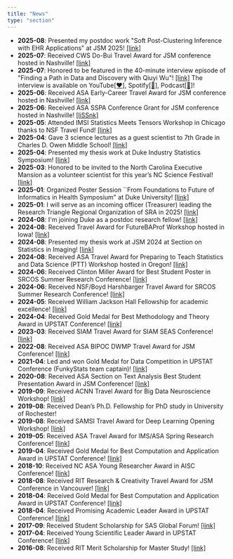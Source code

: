 ```yaml
---
title: "News"
type: "section"
---
```

- **2025-08**: Presented my postdoc work "Soft Post-Clustering Inference with EHR Applications" at JSM 2025! [[link]](https://ww3.aievolution.com/JSMAnnual2025/Events/viewEv?ev=1995)
- **2025-07**: Received CWS Do-Bui Travel Award for JSM conference hosted in Nashville! [[link]](https://drive.google.com/file/d/1jBNa3UwNFexG5IF9XkG1hj_ps8-rRuRo/view?usp=sharing)
- **2025-07**: Honored to be featured in the 40-minute interview episode of "Finding a Path in Data and Discovery with Qiuyi Wu"! [[link]](https://www.linkedin.com/posts/qiuyi-wu_finding-a-path-in-data-and-discovery-with-activity-7348016411702665218-J_Hx?utm_source=share&utm_medium=member_desktop&rcm=ACoAABZe-4wBKvMrSZmIwepgKOCtysDCd4Kt9Z0) The interview is available on YouTube[[❤️]](https://youtu.be/Gk-G6qgxZ80?si=hY3g7iy9oduon9HT), Spotify[[💚]](https://open.spotify.com/episode/7lBt2jK6DcEv3IR5x2Mq53?si=y_KQFiyERWuAfEt0enemgQ), Podcast[[💜]](https://podcasts.apple.com/podcast/id1709694241?i=1000718505137)!
- **2025-06**: Received ASA Early-Career Travel Award for JSM conference hosted in Nashville! [[link]](https://drive.google.com/file/d/1qxl7jVGnLZmyRfEJYVHXEOLDjsB0qw8s/view?usp=sharing)
- **2025-06**: Received ASA SSPA Conference Grant for JSM conference hosted in Nashville! [[liSSnk]](https://drive.google.com/file/d/1BjnRPaUvT9aDdAWojAvM5nCIQyM13AkK/view?usp=sharing)
- **2025-05**: Attended IMSI Statistics Meets Tensors Workshop in Chicago thanks to NSF Travel Fund! [[link]](https://www.imsi.institute/activities/statistics-meets-tensors/)
- **2025-04**: Gave 3 science lectures as a guest scientist to 7th Grade in Charles D. Owen Middle School! [[link]](https://drive.google.com/file/d/1esVJPj7pmbBElULU82QmTVFROis4fabo/view?usp=sharing)
- **2025-04**: Presented my thesis work at Duke Industry Statistics Symposium! [[link]](https://sites.duke.edu/diss/2025-poster-session-participants/)
- **2025-03**: Honored to be invited to the North Carolina Executive Mansion as a volunteer scientist for this year’s NC Science Festival! [[link]](https://www.linkedin.com/posts/qiuyi-wu_honored-to-be-invited-to-the-north-carolina-activity-7309564821153218560-HGPN?utm_source=share&utm_medium=member_desktop&rcm=ACoAABZe-4wBKvMrSZmIwepgKOCtysDCd4Kt9Z0)
- **2025-01**: Organized Poster Session ``From Foundations to Future of Informatics in Health Symposium" at Duke University! [[link]](https://sites.duke.edu/edhammond90/poster-session/)
- **2025-01**: I will serve as an incoming officer (Treasurer) leading the Research Triangle Regional Organization of SRA in 2025! [[link]](https://drive.google.com/file/d/1Y8Q9M7kIgcNkYnpRP0XhfQ6-U1c-2itw/view?usp=sharing)
- **2024-08**: I'm joining Duke as a postdoc research fellow! [[link]](https://scholars.duke.edu/person/Qiuyi.Wu)
- **2024-08**: Received Travel Award for FutureBAProf Workshop hosted in Iowa! [[link]](https://www.linkedin.com/posts/university-of-iowa-tippie-college-of-business_futurebaprof-activity-7231668808703258624-ET5J?utm_source=share&utm_medium=member_desktop)
- **2024-08**: Presented my thesis work at JSM 2024 at Section on Statistics in Imaging! [[link]](https://x.com/ChoweeWu/status/1820528473083097380)
- **2024-08**: Received ASA Travel Award for Preparing to Teach Statistics and Data Science (PTT) Workshop hosted in Oregon! [[link]](https://preparingtoteach.org/)
- **2024-06**: Received Clinton Miller Award for Best Student Poster in SRCOS Summer Research Conference! [[link]](https://x.com/ChoweeWu/status/1798415638668718144)
- **2024-06**: Received NSF/Boyd Harshbarger Travel Award for SRCOS Summer Research Conference! [[link]](https://x.com/ChoweeWu/status/1798415638668718144)
- **2024-05**: Received William Jackson Hall Fellowship for academic excellence! [[link]](https://drive.google.com/file/d/1KOqiQDn2Rclk00uz7ZYmVODtgtkX0SXp/view)
- **2024-04**: Received Gold Medal for Best Methodology and Theory Award in UPSTAT Conference! [[link]](https://community.amstat.org/rochester/events/upstats-2024/awards-and-prizes)
- **2023-03**: Received SIAM Travel Award for SIAM SEAS Conference! [[link]](https://x.com/ChoweeWu/status/1639407125800660994)
- **2022-08**: Received ASA BIPOC DWMP Travel Award for JSM Conference! [[link]](https://www.linkedin.com/posts/qiuyi-wu_the-2024-diversity-workshop-and-mentoring-activity-7199970347369021440-0ZMJ/?utm_source=share&utm_medium=member_desktop)
- **2021-04**: Led and won Gold Medal for Data Competition in UPSTAT Conference (FunkyStats team captain)! [[link]](https://x.com/ChoweeWu/status/1389016759085240320)
- **2020-08**: Received ASA Section on Text Analysis Best Student Presentation Award in JSM Conference! [[link]](https://x.com/ChoweeWu/status/1343622074506600448)
- **2019-09**: Received ACNN Travel Award for Big Data Neuroscience Workshop! [[link]](https://neurosciencenetwork.org/ACNN_Workshop_2019.html##home)
- **2019-08**: Received Dean’s Ph.D. Fellowship for PhD study in University of Rochester! 
- **2019-08**: Received SAMSI Travel Award for Deep Learning Opening Workshop! [[link]](https://x.com/ChoweeWu/status/1162995055948419072)
- **2019-05**: Received ASA Travel Award for IMS/ASA Spring Research Conference! [[link]](https://x.com/ChoweeWu/status/1097352260705796097)
- **2019-04**: Received Gold Medal for Best Computation and Application Award in UPSTAT Conference! [[link]](https://x.com/ChoweeWu/status/1122292613003075585)
- **2018-10**: Received NC ASA Young Researcher Award in AISC Conference! [[link]](https://magazine.amstat.org/blog/2018/12/01/ncchapter_2018/)
- **2018-08**: Received RIT Research & Creativity Travel Award for JSM Conference in Vancouver! [[link]](https://www.rit.edu/graduateschool/research-and-creativity-reimbursement-program)
- **2018-04**: Received Gold Medal for Best Computation and Application Award in UPSTAT Conference! [[link]](https://www.urmc.rochester.edu/biostat/events/news.aspx#UPSTAT2024)
- **2018-04**: Received Promising Academic Leader Award in UPSTAT Conference! [[link]](https://drive.google.com/file/d/1DaFDhCEco3T7rX_XHsE7AfoLRzCkEQTb/view)
- **2017-09**: Received Student Scholarship for SAS Global Forum! [[link]](https://www.sas.com/content/dam/SAS/documents/event-collateral/2020/English/sas-global-forum-2020/sas-global-forum-student-scholarship-winners.pdf)
- **2017-04**: Received Young Scientific Leader Award in UPSTAT Conference! [[link]](https://www.ktylerwilcox.me/static/2017-upstat.51afe6d070.pdf)
- **2016-08**: Received RIT Merit Scholarship for Master Study! [[link]](https://www.rit.edu/admissions/aid/merit-based-scholarships)

